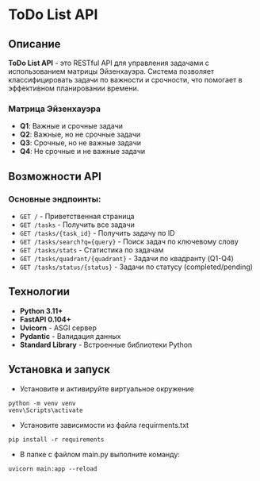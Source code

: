 # ToDo List API

## Описание
**ToDo List API** - это RESTful API для управления задачами с использованием матрицы Эйзенхауэра. Система позволяет классифицировать задачи по важности и срочности, что помогает в эффективном планировании времени.

### Матрица Эйзенхауэра
- **Q1**: Важные и срочные задачи
- **Q2**: Важные, но не срочные задачи  
- **Q3**: Срочные, но не важные задачи
- **Q4**: Не срочные и не важные задачи

## Возможности API

### Основные эндпоинты:
- `GET /` - Приветственная страница
- `GET /tasks` - Получить все задачи
- `GET /tasks/{task_id}` - Получить задачу по ID
- `GET /tasks/search?q={query}` - Поиск задач по ключевому слову
- `GET /tasks/stats` - Статистика по задачам
- `GET /tasks/quadrant/{quadrant}` - Задачи по квадранту (Q1-Q4)
- `GET /tasks/status/{status}` - Задачи по статусу (completed/pending)

## Технологии

- **Python 3.11+**
- **FastAPI 0.104+**
- **Uvicorn** - ASGI сервер
- **Pydantic** - Валидация данных
- **Standard Library** - Встроенные библиотеки Python

## Установка и запуск

- Установите и активируйте виртуальное окружение 
```
python -m venv venv
venv\Scripts\activate
```
- Установите зависимости из файла requirments.txt
```
pip install -r requirements
```
- В папке с файлом main.py выполните команду:
```
uvicorn main:app --reload
```